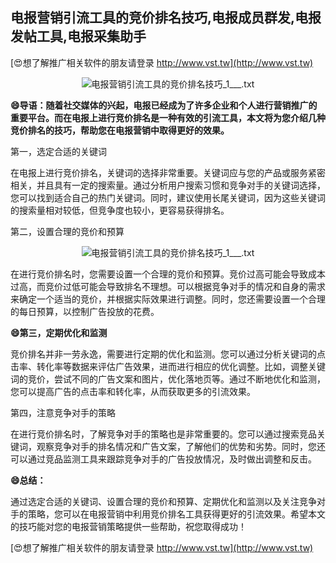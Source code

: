 ## **电报营销引流工具的竞价排名技巧,电报成员群发,电报发帖工具,电报采集助手**

[😍想了解推广相关软件的朋友请登录 http://www.vst.tw](http://www.vst.tw)

 <center><img src="https://vst.tw/MP4/tuiguang/png/8.png" alt="电报营销引流工具的竞价排名技巧_1___.txt"></center>

**😄导语：随着社交媒体的兴起，电报已经成为了许多企业和个人进行营销推广的重要平台。而在电报上进行竞价排名是一种有效的引流工具，本文将为您介绍几种竞价排名的技巧，帮助您在电报营销中取得更好的效果。**

第一，选定合适的关键词

在电报上进行竞价排名，关键词的选择非常重要。关键词应与您的产品或服务紧密相关，并且具有一定的搜索量。通过分析用户搜索习惯和竞争对手的关键词选择，您可以找到适合自己的热门关键词。同时，建议使用长尾关键词，因为这些关键词的搜索量相对较低，但竞争度也较小，更容易获得排名。

第二，设置合理的竞价和预算

 <center><img src="https://vst.tw/MP4/tuiguang/png/6.png" alt="电报营销引流工具的竞价排名技巧_1___.txt"></center>

在进行竞价排名时，您需要设置一个合理的竞价和预算。竞价过高可能会导致成本过高，而竞价过低可能会导致排名不理想。可以根据竞争对手的情况和自身的需求来确定一个适当的竞价，并根据实际效果进行调整。同时，您还需要设置一个合理的每日预算，以控制广告投放的花费。

**😄第三，定期优化和监测**

竞价排名并非一劳永逸，需要进行定期的优化和监测。您可以通过分析关键词的点击率、转化率等数据来评估广告效果，进而进行相应的优化调整。比如，调整关键词的竞价，尝试不同的广告文案和图片，优化落地页等。通过不断地优化和监测，您可以提高广告的点击率和转化率，从而获取更多的引流效果。

第四，注意竞争对手的策略

在进行竞价排名时，了解竞争对手的策略也是非常重要的。您可以通过搜索竞品关键词，观察竞争对手的排名情况和广告文案，了解他们的优势和劣势。同时，您还可以通过竞品监测工具来跟踪竞争对手的广告投放情况，及时做出调整和反击。

**😄总结：**

通过选定合适的关键词、设置合理的竞价和预算、定期优化和监测以及关注竞争对手的策略，您可以在电报营销中利用竞价排名工具获得更好的引流效果。希望本文的技巧能对您的电报营销策略提供一些帮助，祝您取得成功！

[😍想了解推广相关软件的朋友请登录 http://www.vst.tw](http://www.vst.tw)



